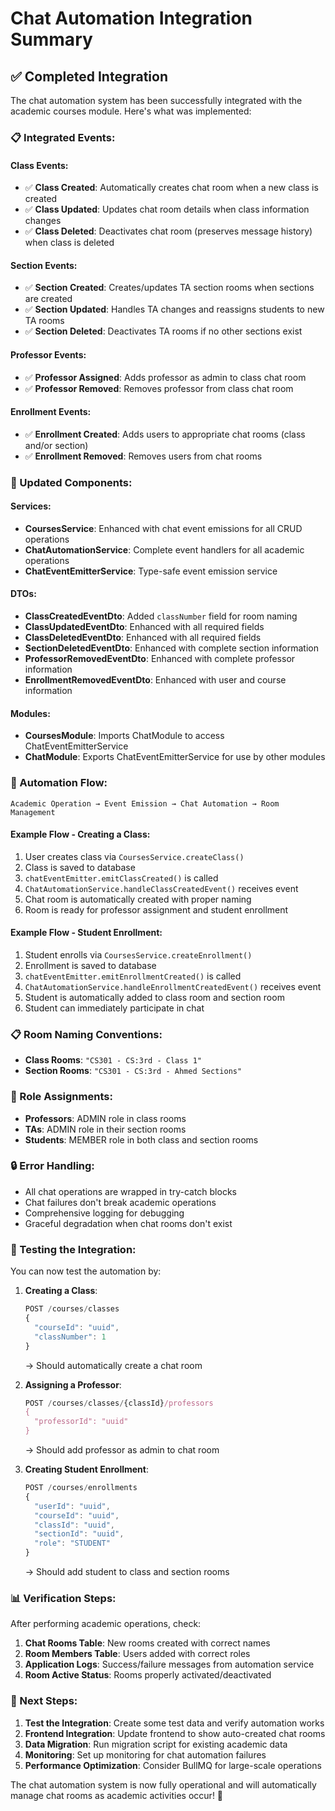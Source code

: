 # Chat Automation Integration Summary

## ✅ Completed Integration

The chat automation system has been successfully integrated with the academic courses module. Here's what was implemented:

### **📋 Integrated Events:**

#### **Class Events:**
- ✅ **Class Created**: Automatically creates chat room when a new class is created
- ✅ **Class Updated**: Updates chat room details when class information changes
- ✅ **Class Deleted**: Deactivates chat room (preserves message history) when class is deleted

#### **Section Events:**
- ✅ **Section Created**: Creates/updates TA section rooms when sections are created
- ✅ **Section Updated**: Handles TA changes and reassigns students to new TA rooms
- ✅ **Section Deleted**: Deactivates TA rooms if no other sections exist

#### **Professor Events:**
- ✅ **Professor Assigned**: Adds professor as admin to class chat room
- ✅ **Professor Removed**: Removes professor from class chat room

#### **Enrollment Events:**
- ✅ **Enrollment Created**: Adds users to appropriate chat rooms (class and/or section)
- ✅ **Enrollment Removed**: Removes users from chat rooms

### **🔧 Updated Components:**

#### **Services:**
- **CoursesService**: Enhanced with chat event emissions for all CRUD operations
- **ChatAutomationService**: Complete event handlers for all academic operations
- **ChatEventEmitterService**: Type-safe event emission service

#### **DTOs:**
- **ClassCreatedEventDto**: Added `classNumber` field for room naming
- **ClassUpdatedEventDto**: Enhanced with all required fields
- **ClassDeletedEventDto**: Enhanced with all required fields
- **SectionDeletedEventDto**: Enhanced with complete section information
- **ProfessorRemovedEventDto**: Enhanced with complete professor information
- **EnrollmentRemovedEventDto**: Enhanced with user and course information

#### **Modules:**
- **CoursesModule**: Imports ChatModule to access ChatEventEmitterService
- **ChatModule**: Exports ChatEventEmitterService for use by other modules

### **🎯 Automation Flow:**

```
Academic Operation → Event Emission → Chat Automation → Room Management
```

#### **Example Flow - Creating a Class:**
1. User creates class via `CoursesService.createClass()`
2. Class is saved to database
3. `chatEventEmitter.emitClassCreated()` is called
4. `ChatAutomationService.handleClassCreatedEvent()` receives event
5. Chat room is automatically created with proper naming
6. Room is ready for professor assignment and student enrollment

#### **Example Flow - Student Enrollment:**
1. Student enrolls via `CoursesService.createEnrollment()`
2. Enrollment is saved to database
3. `chatEventEmitter.emitEnrollmentCreated()` is called
4. `ChatAutomationService.handleEnrollmentCreatedEvent()` receives event
5. Student is automatically added to class room and section room
6. Student can immediately participate in chat

### **📋 Room Naming Conventions:**

- **Class Rooms**: `"CS301 - CS:3rd - Class 1"`
- **Section Rooms**: `"CS301 - CS:3rd - Ahmed Sections"`

### **👥 Role Assignments:**

- **Professors**: ADMIN role in class rooms
- **TAs**: ADMIN role in their section rooms
- **Students**: MEMBER role in both class and section rooms

### **🔒 Error Handling:**

- All chat operations are wrapped in try-catch blocks
- Chat failures don't break academic operations
- Comprehensive logging for debugging
- Graceful degradation when chat rooms don't exist

### **🧪 Testing the Integration:**

You can now test the automation by:

1. **Creating a Class**:
   ```typescript
   POST /courses/classes
   {
     "courseId": "uuid",
     "classNumber": 1
   }
   ```
   → Should automatically create a chat room

2. **Assigning a Professor**:
   ```typescript
   POST /courses/classes/{classId}/professors
   {
     "professorId": "uuid"
   }
   ```
   → Should add professor as admin to chat room

3. **Creating Student Enrollment**:
   ```typescript
   POST /courses/enrollments
   {
     "userId": "uuid",
     "courseId": "uuid",
     "classId": "uuid",
     "sectionId": "uuid",
     "role": "STUDENT"
   }
   ```
   → Should add student to class and section rooms

### **📊 Verification Steps:**

After performing academic operations, check:

1. **Chat Rooms Table**: New rooms created with correct names
2. **Room Members Table**: Users added with correct roles
3. **Application Logs**: Success/failure messages from automation service
4. **Room Active Status**: Rooms properly activated/deactivated

### **🚀 Next Steps:**

1. **Test the Integration**: Create some test data and verify automation works
2. **Frontend Integration**: Update frontend to show auto-created chat rooms
3. **Data Migration**: Run migration script for existing academic data
4. **Monitoring**: Set up monitoring for chat automation failures
5. **Performance Optimization**: Consider BullMQ for large-scale operations

The chat automation system is now fully operational and will automatically manage chat rooms as academic activities occur! 🎉
